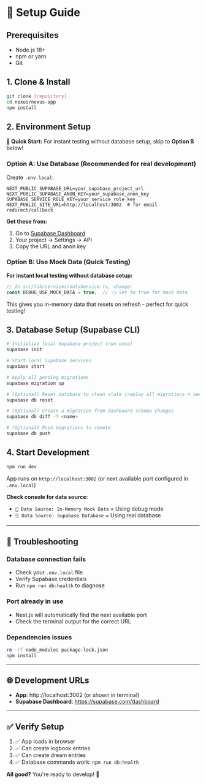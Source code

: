 # 🚀 Setup Guide

## **Prerequisites**
- Node.js 18+
- npm or yarn
- Git

## **1. Clone & Install**
```bash
git clone [repository]
cd nexus/nexus-app
npm install
```

## **2. Environment Setup**

**🚩 Quick Start:** For instant testing without database setup, skip to **Option B** below!

### **Option A: Use Database (Recommended for real development)**

Create `.env.local`:
```env
NEXT_PUBLIC_SUPABASE_URL=your_supabase_project_url
NEXT_PUBLIC_SUPABASE_ANON_KEY=your_supabase_anon_key
SUPABASE_SERVICE_ROLE_KEY=your_service_role_key
NEXT_PUBLIC_SITE_URL=http://localhost:3002  # for email redirect/callback
```

**Get these from:**
1. Go to [Supabase Dashboard](https://supabase.com/dashboard)
2. Your project → Settings → API
3. Copy the URL and anon key

### **Option B: Use Mock Data (Quick Testing)**

**For instant local testing without database setup:**

```typescript
// In src/lib/services/dataService.ts, change:
const DEBUG_USE_MOCK_DATA = true;  // 👈 Set to true for mock data
```

This gives you in-memory data that resets on refresh - perfect for quick testing!

## **3. Database Setup (Supabase CLI)**
```bash
# Initialize local Supabase project (run once)
supabase init

# Start local Supabase services
supabase start

# Apply all pending migrations
supabase migration up

# (Optional) Reset database to clean slate (replay all migrations + seeds)
supabase db reset

# (Optional) Create a migration from dashboard schema changes
supabase db diff -f <name>

# (Optional) Push migrations to remote
supabase db push
```

## **4. Start Development**
```bash
npm run dev
```

App runs on `http://localhost:3002` (or next available port configured in `.env.local`)

**Check console for data source:**
- `🧪 Data Source: In-Memory Mock Data` = Using debug mode
- `🗄️ Data Source: Supabase Database` = Using real database

---

## **🔧 Troubleshooting**

### **Database connection fails**
- Check your `.env.local` file
- Verify Supabase credentials
- Run `npm run db:health` to diagnose

### **Port already in use**
- Next.js will automatically find the next available port
- Check the terminal output for the correct URL

### **Dependencies issues**
```bash
rm -rf node_modules package-lock.json
npm install
```

---

## **🌐 Development URLs**

- **App**: http://localhost:3002 (or shown in terminal)
- **Supabase Dashboard**: https://supabase.com/dashboard

---

## **✅ Verify Setup**

1. ✅ App loads in browser
2. ✅ Can create logbook entries
3. ✅ Can create dream entries  
4. ✅ Database commands work: `npm run db:health`

**All good?** You're ready to develop! 🎉 